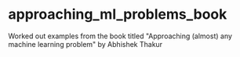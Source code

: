 # approaching_ml_problems_book
Worked out examples from the book titled "Approaching (almost) any machine learning problem" by Abhishek Thakur
